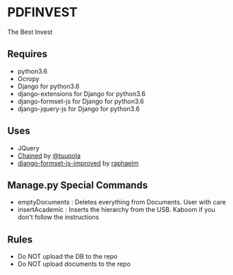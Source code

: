 # PDFINVEST
The Best Invest

## Requires
* python3.6
* Ocropy
* Django for python3.6
* django-extensions for Django for python3.6
* django-formset-js for Django for python3.6
* django-jquery-js for Django for python3.6

## Uses
* JQuery
* [Chained](https://github.com/tuupola/jquery_chained) by [@tuupola](https://twitter.com/tuupola)
* [django-formset-js-improved](https://github.com/pretix/django-formset-js) by [raphaelm](https://github.com/raphaelm)

## Manage.py Special Commands
* emptyDocuments : Deletes everything from Documents. User with care
* insertAcademic : Inserts the hierarchy from the USB. Kaboom if you don't follow the instructions

## Rules
* Do NOT upload the DB to the repo
* Do NOT upload documents to the repo
